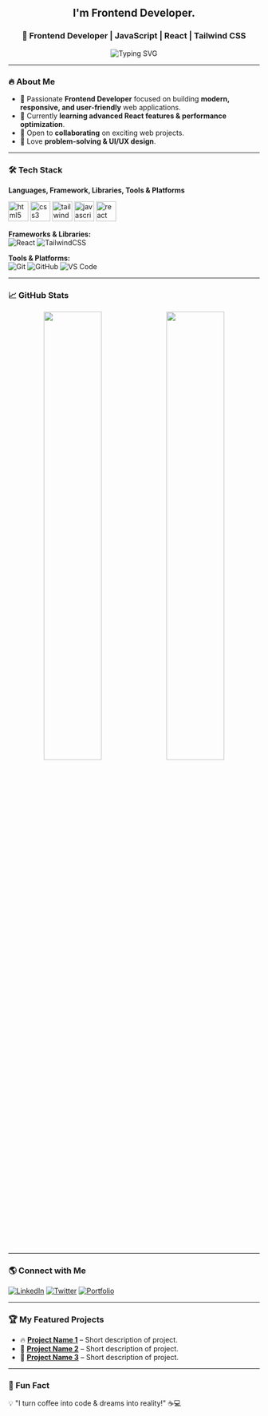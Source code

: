<h2 align="center">I'm Frontend Developer.</h2>

<h3 align="center">🚀 Frontend Developer | JavaScript | React | Tailwind CSS</h3>

<p align="center">
  <img src="https://readme-typing-svg.demolab.com?font=Fira+Code&weight=500&size=18&pause=1000&color=00AEEF&center=true&vCenter=true&width=435&lines=Passionate+Frontend+Developer;React+%7C+JavaScript+%7C+Tailwind+CSS;Building+awesome+web+experiences!" alt="Typing SVG" />
</p>

---

### 🔥 About Me
- 🚀 Passionate **Frontend Developer** focused on building **modern, responsive, and user-friendly** web applications.
- 🌱 Currently **learning advanced React features & performance optimization**.
- 🤝 Open to **collaborating** on exciting web projects.
- 🎯 Love **problem-solving & UI/UX design**.

---

### 🛠️ Tech Stack
**Languages, Framework, Libraries, Tools & Platforms**

<img src='https://cdn.jsdelivr.net/npm/simple-icons@3.0.1/icons/html5.svg' alt='html5' height='40'> <img src='https://cdn.jsdelivr.net/npm/simple-icons@3.0.1/icons/css3.svg' alt='css3' height='40'> <img src='https://cdn.jsdelivr.net/npm/simple-icons@3.0.1/icons/tailwindcss.svg' alt='tailwindcss' height='40'> <img src='https://cdn.jsdelivr.net/npm/simple-icons@3.0.1/icons/javascript.svg' alt='javascript' height='40'> <img src='https://cdn.jsdelivr.net/npm/simple-icons@3.0.1/icons/react.svg' alt='react' height='40'>

**Frameworks & Libraries:**  
![React](https://img.shields.io/badge/React-%2361DAFB.svg?style=for-the-badge&logo=react&logoColor=black)
![TailwindCSS](https://img.shields.io/badge/Tailwind%20CSS-%2306B6D4.svg?style=for-the-badge&logo=tailwindcss&logoColor=white)

**Tools & Platforms:**  
![Git](https://img.shields.io/badge/Git-%23F05032.svg?style=for-the-badge&logo=git&logoColor=white)
![GitHub](https://img.shields.io/badge/GitHub-%23181717.svg?style=for-the-badge&logo=github&logoColor=white)
![VS Code](https://img.shields.io/badge/VS%20Code-%23007ACC.svg?style=for-the-badge&logo=visualstudiocode&logoColor=white)

---

### 📈 GitHub Stats  
<p align="center">
  <img width="48%" src="https://github-readme-stats.vercel.app/api?username=YourGitHubUsername&show_icons=true&theme=radical" />
  <img width="48%" src="https://github-readme-streak-stats.herokuapp.com/?user=YourGitHubUsername&theme=radical" />
</p>

---

### 🌎 Connect with Me  
[![LinkedIn](https://img.shields.io/badge/LinkedIn-%230A66C2.svg?style=for-the-badge&logo=linkedin&logoColor=white)](https://linkedin.com/in/YourProfile)
[![Twitter](https://img.shields.io/badge/Twitter-%231DA1F2.svg?style=for-the-badge&logo=twitter&logoColor=white)](https://twitter.com/YourHandle)
[![Portfolio](https://img.shields.io/badge/Portfolio-%23181717.svg?style=for-the-badge&logo=vercel&logoColor=white)](https://yourportfolio.com)

---

### 🏆 My Featured Projects  
- 🔥 **[Project Name 1](https://github.com/YourGitHubUsername/Project1)** – Short description of project.
- 🚀 **[Project Name 2](https://github.com/YourGitHubUsername/Project2)** – Short description of project.
- 🎨 **[Project Name 3](https://github.com/YourGitHubUsername/Project3)** – Short description of project.

---

### 🎯 Fun Fact  
💡 "I turn coffee into code & dreams into reality!" ☕💻  
